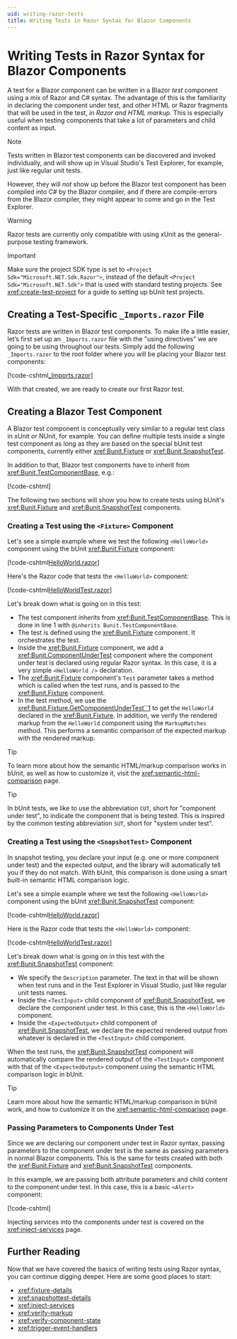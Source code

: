 ```yaml
---
uid: writing-razor-tests
title: Writing Tests in Razor Syntax for Blazor Components
---
```


# Writing Tests in Razor Syntax for Blazor Components

A test for a Blazor component can be written in a Blazor _test_ component using a mix of Razor and C# syntax. The advantage of this is the familiarity in declaring the component under test, and other HTML or Razor fragments that will be used in the test, _in Razor and HTML markup_. This is especially useful when testing components that take a lot of parameters and child content as input.

> [!NOTE]
> Tests written in Blazor test components can be discovered and invoked individually, and will show up in Visual Studio's Test Explorer, for example, just like regular unit tests. 
> 
> However, they will _not_ show up before the Blazor test component has been compiled into C# by the Blazor compiler, and if there are compile-errors from the Blazor compiler, they might appear to come and go in the Test Explorer.

> [!WARNING]
> Razor tests are currently only compatible with using xUnit as the general-purpose testing framework.

> [!IMPORTANT]
> Make sure the project SDK type is set to `<Project Sdk="Microsoft.NET.Sdk.Razor">`, instead of the default `<Project Sdk="Microsoft.NET.Sdk">` that is used with standard testing projects. See <xref:create-test-project> for a guide to setting up bUnit test projects.

## Creating a Test-Specific `_Imports.razor` File

Razor tests are written in Blazor test components. To make life a little easier, let’s first set up an `_Imports.razor` file with the "using directives" we are going to be using throughout our tests. Simply add the following `_Imports.razor` to the root folder where you will be placing your Blazor test components:

[!code-cshtml[_Imports.razor](../../../samples/tests/razor/_Imports.razor#L4-)]

With that created, we are ready to create our first Razor test.

## Creating a Blazor Test Component

A Blazor test component is conceptually very similar to a regular test class in xUnit or NUnit, for example. You can define multiple tests inside a single test component as long as they are based on the special bUnit test components, currently either <xref:Bunit.Fixture> or <xref:Bunit.SnapshotTest>. 

In addition to that, Blazor test components have to inherit from <xref:Bunit.TestComponentBase>, e.g.:

[!code-cshtml[](../../../samples/tests/razor/HelloWorldTest.razor#L1)]

The following two sections will show you how to create tests using bUnit's <xref:Bunit.Fixture> and <xref:Bunit.SnapshotTest> components.

### Creating a Test using the `<Fixture>` Component

Let's see a simple example where we test the following `<HelloWorld>` component using the bUnit <xref:Bunit.Fixture> component:

[!code-cshtml[HelloWorld.razor](../../../samples/components/HelloWorld.razor)]

Here's the Razor code that tests the `<HelloWorld>` component:

[!code-cshtml[HelloWorldTest.razor](../../../samples/tests/razor/HelloWorldTest.razor#L1-L19)]

Let's break down what is going on in this test:

- The test component inherits from <xref:Bunit.TestComponentBase>. This is done in line 1 with `@inherits Bunit.TestComponentBase`.
- The test is defined using the <xref:Bunit.Fixture> component. It orchestrates the test.
- Inside the <xref:Bunit.Fixture> component, we add a <xref:Bunit.ComponentUnderTest> component where the component under test is declared using regular Razor syntax. In this case, it is a very simple `<HelloWorld />` declaration.
- The <xref:Bunit.Fixture> component's `Test` parameter takes a method which is called when the test runs, and is passed  to the <xref:Bunit.Fixture> component.
- In the test method, we use the <xref:Bunit.Fixture.GetComponentUnderTest``1> to get the `HelloWorld` declared in the <xref:Bunit.Fixture>. In addition, we verify the rendered markup from the `HelloWorld` component using the `MarkupMatches` method. This performs a semantic comparison of the expected markup with the rendered markup.

> [!TIP]
> To learn more about how the semantic HTML/markup comparison works in bUnit, as well as how to customize it, visit the <xref:semantic-html-comparison> page.

> [!TIP]
> In bUnit tests, we like to use the abbreviation `CUT`, short for "component under test", to indicate the component that is being tested. This is inspired by the common testing abbreviation `SUT`, short for "system under test".  

### Creating a Test using the `<SnapshotTest>` Component

In snapshot testing, you declare your input (e.g. one or more component under test) and the expected output, and the library will automatically tell you if they do not match. With bUnit, this comparison is done using a smart built-in semantic HTML comparison logic.

Let's see a simple example where we test the following `<HelloWorld>` component using the bUnit <xref:Bunit.SnapshotTest> component:

[!code-cshtml[HelloWorld.razor](../../../samples/components/HelloWorld.razor)]

Here is the Razor code that tests the `<HelloWorld>` component:

[!code-cshtml[HelloWorldTest.razor](../../../samples/tests/razor/HelloWorldTest.razor?range=1-2,21-28)]

Let's break down what is going on in this test with the <xref:Bunit.SnapshotTest> component:

- We specify the `Description` parameter. The text in that will be shown when test runs and in the Test Explorer in Visual Studio, just like regular unit tests names.
- Inside the `<TestInput>` child component of <xref:Bunit.SnapshotTest>, we declare the component under test. In this case, this is the `<HelloWorld>` component.
- Inside the `<ExpectedOutput>` child component of <xref:Bunit.SnapshotTest>, we declare the expected rendered output from whatever is declared in the `<TestInput>` child component.

When the test runs, the <xref:Bunit.SnapshotTest> component will automatically compare the rendered output of the `<TestInput>` component with that of the `<ExpectedOutput>` component using the semantic HTML comparison logic in bUnit.

> [!TIP]
> Learn more about how the semantic HTML/markup comparison in bUnit work, and how to customize it on the <xref:semantic-html-comparison> page.

### Passing Parameters to Components Under Test

Since we are declaring our component under test in Razor syntax, passing parameters to the component under test is the same as passing parameters in normal Blazor components. This is the same for tests created with both the <xref:Bunit.Fixture> and <xref:Bunit.SnapshotTest> components.

In this example, we are passing both attribute parameters and child content to the component under test. In this case, this is a basic `<Alert>` component:

[!code-cshtml[](../../../samples/tests/razor/PassingParametersToComponents.razor)]

Injecting services into the components under test is covered on the <xref:inject-services> page.

## Further Reading

Now that we have covered the basics of writing tests using Razor syntax, you can continue digging deeper. Here are some good places to start:

- <xref:fixture-details>
- <xref:snapshottest-details>
- <xref:inject-services>
- <xref:verify-markup>
- <xref:verify-component-state>
- <xref:trigger-event-handlers>
<!--stackedit_data:
eyJoaXN0b3J5IjpbMTExNjQ5NzUxMl19
-->